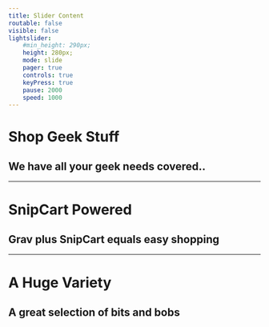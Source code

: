 ```yaml
---
title: Slider Content
routable: false
visible: false
lightslider:
    #min_height: 290px;
    height: 280px;
    mode: slide
    pager: true
    controls: true
    keyPress: true
    pause: 2000
    speed: 1000
---
```


# Shop Geek Stuff
## We have all your **geek** needs covered..
___
# SnipCart Powered
## **Grav** plus **SnipCart** equals easy shopping
___
# A Huge Variety
## A great selection of **bits** and **bobs**
